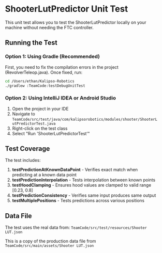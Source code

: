 # ShooterLutPredictor Unit Test

This unit test allows you to test the ShooterLutPredictor locally on your machine without needing the FTC controller.

## Running the Test

### Option 1: Using Gradle (Recommended)

First, you need to fix the compilation errors in the project (RevolverTeleop.java). Once fixed, run:

```bash
cd /Users/ethan/Kalipso-Robotics
./gradlew :TeamCode:testDebugUnitTest
```

### Option 2: Using IntelliJ IDEA or Android Studio

1. Open the project in your IDE
2. Navigate to `TeamCode/src/test/java/com/kalipsorobotics/modules/shooter/ShooterLutPredictorTest.java`
3. Right-click on the test class
4. Select "Run 'ShooterLutPredictorTest'"

## Test Coverage

The test includes:

1. **testPredictionAtKnownDataPoint** - Verifies exact match when predicting at a known data point
2. **testPredictionInterpolation** - Tests interpolation between known points
3. **testHoodClamping** - Ensures hood values are clamped to valid range [0.23, 0.8]
4. **testPredictionConsistency** - Verifies same input produces same output
5. **testMultiplePositions** - Tests predictions across various positions

## Data File

The test uses the real data from: `TeamCode/src/test/resources/Shooter LUT.json`

This is a copy of the production data file from `TeamCode/src/main/assets/Shooter LUT.json`
